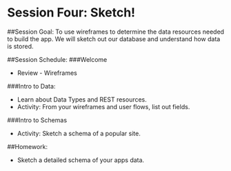 # Session Four: Sketch!

##Session Goal: To use wireframes to determine the data resources needed to build the app. We will sketch out our database and understand how data is stored.

##Session Schedule:
###Welcome
  - Review - Wireframes

###Intro to Data:
  - Learn about Data Types and REST resources.
  - Activity: From your wireframes and user flows, list out fields.

###Intro to Schemas
  - Activity: Sketch a schema of a popular site.

##Homework:
  - Sketch a detailed schema of your apps data.